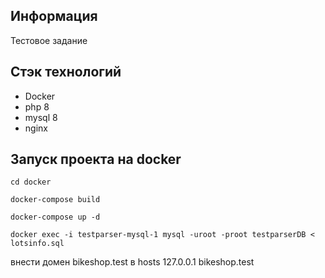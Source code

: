 ## Информация
Тестовое задание

## Стэк технологий
* Docker
* php 8
* mysql 8
* nginx

## Запуск проекта на docker

`cd docker`

`docker-compose build`

`docker-compose up -d`

`docker exec -i testparser-mysql-1 mysql -uroot -proot testparserDB < lotsinfo.sql`

внести домен bikeshop.test в hosts 127.0.0.1 bikeshop.test





